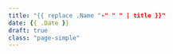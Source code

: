 ```yaml
---
title: "{{ replace .Name "-" " " | title }}"
date: {{ .Date }}
draft: true
class: "page-simple"
---
```


